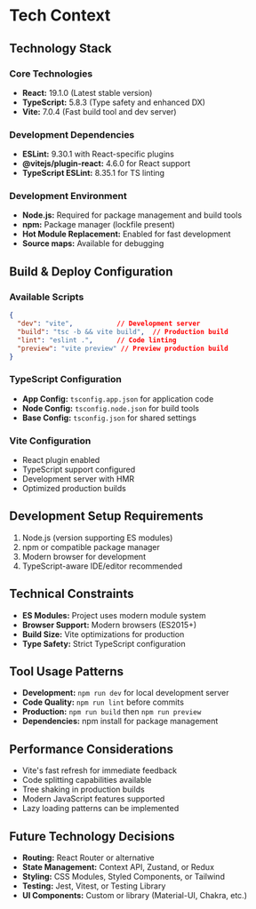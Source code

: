 # Tech Context

## Technology Stack

### Core Technologies
- **React:** 19.1.0 (Latest stable version)
- **TypeScript:** 5.8.3 (Type safety and enhanced DX)
- **Vite:** 7.0.4 (Fast build tool and dev server)

### Development Dependencies
- **ESLint:** 9.30.1 with React-specific plugins
- **@vitejs/plugin-react:** 4.6.0 for React support
- **TypeScript ESLint:** 8.35.1 for TS linting

### Development Environment
- **Node.js:** Required for package management and build tools
- **npm:** Package manager (lockfile present)
- **Hot Module Replacement:** Enabled for fast development
- **Source maps:** Available for debugging

## Build & Deploy Configuration

### Available Scripts
```json
{
  "dev": "vite",           // Development server
  "build": "tsc -b && vite build",  // Production build
  "lint": "eslint .",      // Code linting
  "preview": "vite preview" // Preview production build
}
```

### TypeScript Configuration
- **App Config:** `tsconfig.app.json` for application code
- **Node Config:** `tsconfig.node.json` for build tools
- **Base Config:** `tsconfig.json` for shared settings

### Vite Configuration
- React plugin enabled
- TypeScript support configured
- Development server with HMR
- Optimized production builds

## Development Setup Requirements
1. Node.js (version supporting ES modules)
2. npm or compatible package manager
3. Modern browser for development
4. TypeScript-aware IDE/editor recommended

## Technical Constraints
- **ES Modules:** Project uses modern module system
- **Browser Support:** Modern browsers (ES2015+)
- **Build Size:** Vite optimizations for production
- **Type Safety:** Strict TypeScript configuration

## Tool Usage Patterns
- **Development:** `npm run dev` for local development server
- **Code Quality:** `npm run lint` before commits
- **Production:** `npm run build` then `npm run preview`
- **Dependencies:** npm install for package management

## Performance Considerations
- Vite's fast refresh for immediate feedback
- Code splitting capabilities available
- Tree shaking in production builds
- Modern JavaScript features supported
- Lazy loading patterns can be implemented

## Future Technology Decisions
- **Routing:** React Router or alternative
- **State Management:** Context API, Zustand, or Redux
- **Styling:** CSS Modules, Styled Components, or Tailwind
- **Testing:** Jest, Vitest, or Testing Library
- **UI Components:** Custom or library (Material-UI, Chakra, etc.)
